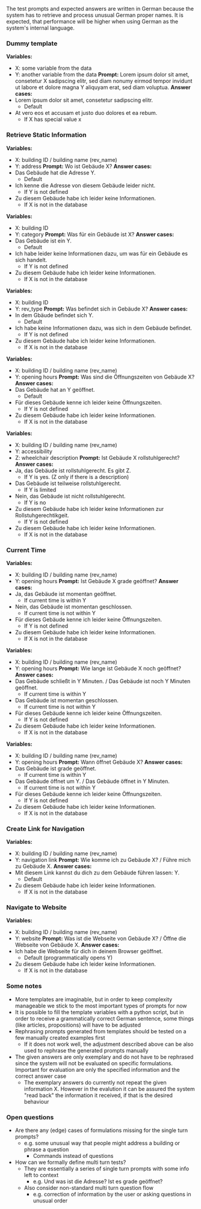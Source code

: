 The test prompts and expected answers are written in German because the system has to retrieve and process unusual German proper names. It is expected, that performance will be higher when using German as the system's internal language.

### Dummy template

**Variables:**
- X: some variable from the data
- Y: another variable from the data
**Prompt:** Lorem ipsum dolor sit amet, consetetur X sadipscing elitr, sed diam nonumy eirmod tempor invidunt ut labore et dolore magna Y aliquyam erat, sed diam voluptua.
**Answer cases:**
- Lorem ipsum dolor sit amet, consetetur sadipscing elitr.
	- Default
- At vero eos et accusam et justo duo dolores et ea rebum.
	- If X has special value x

### Retrieve Static Information

**Variables:**
- X: building ID / building name (rev_name)
- Y: address
**Prompt:** Wo ist Gebäude X?
**Answer cases:**
- Das Gebäude hat die Adresse Y.
	- Default
- Ich kenne die Adresse von diesem Gebäude leider nicht.
	- If Y is not defined
- Zu diesem Gebäude habe ich leider keine Informationen.
	- If X is not in the database

**Variables:**
- X: building ID
- Y: category
**Prompt:** Was für ein Gebäude ist X?
**Answer cases:**
- Das Gebäude ist ein Y.
	- Default
- Ich habe leider keine Informationen dazu, um was für ein Gebäude es sich handelt.
	- If Y is not defined
- Zu diesem Gebäude habe ich leider keine Informationen.
	- If X is not in the database

**Variables:**
- X: building ID
- Y: rev_type
**Prompt:** Was befindet sich in Gebäude X?
**Answer cases:**
- In dem Gbäude befindet sich Y.
	- Default
- Ich habe keine Informationen dazu, was sich in dem Gebäude befindet.
	- If Y is not defined
- Zu diesem Gebäude habe ich leider keine Informationen.
	- If X is not in the database

**Variables:**
- X: building ID / building name (rev_name)
- Y: opening hours
**Prompt:** Was sind die Öffnungszeiten von Gebäude X?
**Answer cases:**
- Das Gebäude hat an Y geöffnet.
	- Default
- Für dieses Gebäude kenne ich leider keine Öffnungszeiten.
	- If Y is not defined
- Zu diesem Gebäude habe ich leider keine Informationen.
	- If X is not in the database

**Variables:**
- X: building ID / building name (rev_name)
- Y: accessibility
- Z: wheelchair description
**Prompt:** Ist Gebäude X rollstuhlgerecht?
**Answer cases:**
- Ja, das Gebäude ist rollstuhlgerecht. Es gibt Z.
	- If Y is yes. (Z only if there is a description)
- Das Gebäude ist teilweise rollstuhlgerecht.
	- If Y is limited
- Nein, das Gebäude ist nicht rollstuhlgerecht.
	- If Y is no
- Zu diesem Gebäude habe ich leider keine Informationen zur Rollstuhgerechtikgeit.
	- If Y is not defined
- Zu diesem Gebäude habe ich leider keine Informationen.
	- If X is not in the database

### Current Time

**Variables:**
- X: building ID / building name (rev_name)
- Y: opening hours
**Prompt:** Ist Gebäude X grade geöffnet?
**Answer cases:**
- Ja, das Gebäude ist momentan geöffnet.
	- If current time is within Y
- Nein, das Gebäude ist momentan geschlossen.
	- If current time is not within Y
- Für dieses Gebäude kenne ich leider keine Öffnungszeiten.
	- If Y is not defined
- Zu diesem Gebäude habe ich leider keine Informationen.
	- If X is not in the database

**Variables:**
- X: building ID / building name (rev_name)
- Y: opening hours
**Prompt:** Wie lange ist Gebäude X noch geöffnet?
**Answer cases:**
- Das Gebäude schließt in Y Minuten. / Das Gebäude ist noch Y Minuten geöffnet.
	- If current time is within Y
- Das Gebäude ist momentan geschlossen.
	- If current time is not within Y
- Für dieses Gebäude kenne ich leider keine Öffnungszeiten.
	- If Y is not defined
- Zu diesem Gebäude habe ich leider keine Informationen.
	- If X is not in the database

**Variables:**
- X: building ID / building name (rev_name)
- Y: opening hours
**Prompt:** Wann öffnet Gebäude X?
**Answer cases:**
- Das Gebäude ist grade geöffnet.
	- If current time is within Y
- Das Gebäude öffnet um Y. / Das Gebäude öffnet in Y Minuten.
	- If current time is not within Y
- Für dieses Gebäude kenne ich leider keine Öffnungszeiten.
	- If Y is not defined
- Zu diesem Gebäude habe ich leider keine Informationen.
	- If X is not in the database

### Create Link for Navigation

**Variables:**
- X: building ID / building name (rev_name)
- Y: navigation link
**Prompt:** Wie komme ich zu Gebäude X? / Führe mich zu Gebäude X.
**Answer cases:**
- Mit diesem Link kannst du dich zu dem Gebäude führen lassen: Y.
	- Default
- Zu diesem Gebäude habe ich leider keine Informationen.
	- If X is not in the database

### Navigate to Website

**Variables:**
- X: building ID / building name (rev_name)
- Y: website
**Prompt:** Was ist die Webseite von Gebäude X? / Öffne die Webseite von Gebäude X.
**Answer cases:**
- Ich habe die Webseite für dich in deinem Browser geöffnet.
	- Default (programmatically opens Y)
- Zu diesem Gebäude habe ich leider keine Informationen.
	- If X is not in the database

### Some notes
- More templates are imaginable, but in order to keep complexity manageable we stick to the most important types of prompts for now
- It is possible to fill the template variables with a python script, but in order to receive a grammatically correct German sentence, some things (like articles, propositions) will have to be adjusted
- Rephrasing prompts generated from templates should be tested on a few manually created examples first
	- If it does not work well, the adjustment described above can be also used to rephrase the generated prompts manually
- The given answers are only exemplary and do not have to be rephrased since the system will not be evaluated on specific formulations. Important for evaluation are only the specified information and the correct answer case
	- The exemplary answers do currently not repeat the given information X. However in the evalution it can be assured the system "read back" the information it received, if that is the desired behaviour

### Open questions
- Are there any (edge) cases of formulations missing for the single turn prompts?
	- e.g. some unusual way that people might address a building or phrase a question
		- Commands instead of questions
- How can we formally define multi turn tests?
	- They are essentially a series of single turn prompts with some info left to context
		- e.g. Und was ist die Adresse? Ist es grade geöffnet?
	- Also consider non-standard multi turn question flow
		- e.g. correction of information by the user or asking questions in unusual order

